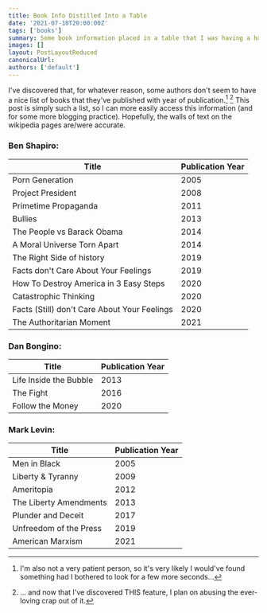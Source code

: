 ```yaml
---
title: Book Info Distilled Into a Table
date: '2021-07-18T20:00:00Z'
tags: ['books']
summary: Some book information placed in a table that I was having a hard time finding at one point
images: []
layout: PostLayoutReduced
canonicalUrl:
authors: ['default']
---
```


I've discovered that, for whatever reason, some authors don't seem to have a nice list of books that they've published
with year of publication.[^1] [^2] This post is simply such a list, so I can more easily access this information (and for
some more blogging practice). Hopefully, the walls of text on the wikipedia pages are/were accurate.

[^1]:
    I'm also not a very patient person, so it's very likely I would've found something had I bothered to look for a
    few more seconds...

### Ben Shapiro:

| Title                                        | Publication Year |
| -------------------------------------------- | ---------------- |
| Porn Generation                              | 2005             |
| Project President                            | 2008             |
| Primetime Propaganda                         | 2011             |
| Bullies                                      | 2013             |
| The People vs Barack Obama                   | 2014             |
| A Moral Universe Torn Apart                  | 2014             |
| The Right Side of history                    | 2019             |
| Facts don't Care About Your Feelings         | 2019             |
| How To Destroy America in 3 Easy Steps       | 2020             |
| Catastrophic Thinking                        | 2020             |
| Facts (Still) don't Care About Your Feelings | 2020             |
| The Authoritarian Moment                     | 2021             |

### Dan Bongino:

| Title                  | Publication Year |
| ---------------------- | ---------------- |
| Life Inside the Bubble | 2013             |
| The Fight              | 2016             |
| Follow the Money       | 2020             |

### Mark Levin:

| Title                  | Publication Year |
| ---------------------- | ---------------- |
| Men in Black           | 2005             |
| Liberty & Tyranny      | 2009             |
| Ameritopia             | 2012             |
| The Liberty Amendments | 2013             |
| Plunder and Deceit     | 2017             |
| Unfreedom of the Press | 2019             |
| American Marxism       | 2021             |

[^2]: ... and now that I've discovered THIS feature, I plan on abusing the ever-loving crap out of it.
